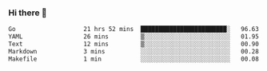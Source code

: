 ### Hi there 👋

<!--
**yeya24/yeya24** is a ✨ _special_ ✨ repository because its `README.md` (this file) appears on your GitHub profile.

Here are some ideas to get you started:

- 🔭 I’m currently working on ...
- 🌱 I’m currently learning ...
- 👯 I’m looking to collaborate on ...
- 🤔 I’m looking for help with ...
- 💬 Ask me about ...
- 📫 How to reach me: ...
- 😄 Pronouns: ...
- ⚡ Fun fact: ...
-->

<!--START_SECTION:waka-->

```txt
Go                   21 hrs 52 mins  ████████████████████████░   96.63 %
YAML                 26 mins         ▒░░░░░░░░░░░░░░░░░░░░░░░░   01.95 %
Text                 12 mins         ▒░░░░░░░░░░░░░░░░░░░░░░░░   00.90 %
Markdown             3 mins          ░░░░░░░░░░░░░░░░░░░░░░░░░   00.28 %
Makefile             1 min           ░░░░░░░░░░░░░░░░░░░░░░░░░   00.08 %
```

<!--END_SECTION:waka-->
